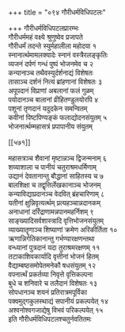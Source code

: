 +++
title = "०९४ गौरीधर्मविधिपटलः"

+++
गौरीधर्मविधिपटलप्रारम्भः  
गौरीधर्ममहं वक्ष्ये श्रुणुष्वेव प्रजापते  
गौरीधर्मं तदन्ते स्युर्महालीला महोदया १  
स्नानार्त्थमामलक्यादेः स्नानं वस्त्रैरलङ्कृतिः  
व्यजनं दर्पणं गन्धं पुष्पं भोजनमेव च २  
कन्यानाञ्च तथैवस्युर्दर्शनाद्यं विशेषतः  
तासाञ्च दर्शनं नित्यं ब्रांहणानां विशेषतः ३  
अपूपदानं विप्राणां अबलानां फलं गुळम्  
पयोदानञ्च बालानां व्रीहितण्डुलयोरपि ४  
पशूनां तृणदानं यदुदकेन समन्वितम्  
कवीनां पिष्टपिण्यङ्कं फलाद्योदनसंयुतम् ५  
भोजनार्त्थम्महासत्रं प्रपापानीय संयुतम्  

[[५७१]]  

महासत्रञ्च शैवानां मृष्टान्नञ्च द्विजन्मनाम् ६  
शय्याशाला च पानीयं चतुराश्रमधर्मिणाम्  
उद्यानं देवतानान्तु बौद्धानां साहितस्य च ७  
बालशिक्षा च तद्वृत्तिर्लेखकानाञ्च भोजनम्  
कन्याविद्याप्रदानञ्च वेदवित् ब्रंहचारिणाम् ८  
यतीनां क्षुन्निवृत्यर्त्थम् प्रत्यहञ्चान्नदानकम्  
अनाधानां दर्रिद्राणामन्नपानमहर्निशम् ९  
साङ्ख्यादिसर्वशास्त्रादि वृत्तिभोजनसंयुतम्  
व्याख्यातॄणाञ्च शिष्याणां क्रमेण अरिकीर्तिता १०  
ऋणान्निर्गतिकानान्तु गर्भण्यारक्षणन्तथा  
वन्ध्यानां पुत्रदानं यदा तुराश्रमरक्षणम् ११  
तटाकाशिवकार्यादि वृत्तीनां भोजनं हितम्  
वैद्याम्बष्ठसमोपेतमनेकौ षधसंयुतम् १२  
वपनार्त्थं प्रकर्तव्या निवृत्ते वृत्तिकल्पना  
बुधे च शनिवारे च तलैदानं विशेषतः १३  
सोपधानञ्च शयनं प्रतिरात्रमपूर्विका  
पक्वमुद्गकुलस्थाद्यं सपानीयं प्रकल्पयेत् १४  
अश्वनोश्वगजाद्येषु विभवं परिकल्पयेत् १५  
इति गौरीधर्मविधिपटलश्चतुर्नवतितमः  

